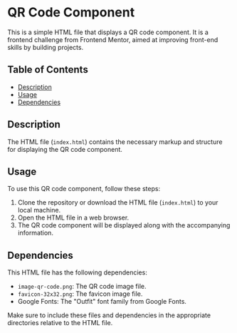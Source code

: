 # QR Code Component

This is a simple HTML file that displays a QR code component. It is a frontend challenge from Frontend Mentor, aimed at improving front-end skills by building projects.

## Table of Contents

- [Description](#description)
- [Usage](#usage)
- [Dependencies](#dependencies)

## Description

The HTML file (`index.html`) contains the necessary markup and structure for displaying the QR code component.

## Usage

To use this QR code component, follow these steps:

1. Clone the repository or download the HTML file (`index.html`) to your local machine.
2. Open the HTML file in a web browser.
3. The QR code component will be displayed along with the accompanying information.

## Dependencies

This HTML file has the following dependencies:

- `image-qr-code.png`: The QR code image file.
- `favicon-32x32.png`: The favicon image file.
- Google Fonts: The "Outfit" font family from Google Fonts.

Make sure to include these files and dependencies in the appropriate directories relative to the HTML file.